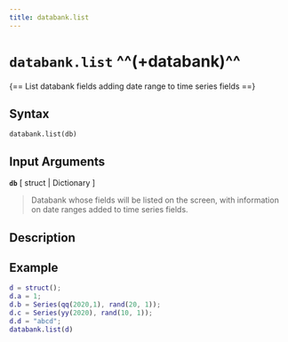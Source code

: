 ```yaml
---
title: databank.list
---
```


# `databank.list` ^^(+databank)^^

{== List databank fields adding date range to time series fields ==}


## Syntax

    databank.list(db)


## Input Arguments

__`db`__ [ struct | Dictionary ]
> 
> Databank whose fields will be listed on the screen, with information on
> date ranges added to time series fields.
> 

## Description


## Example

```matlab
d = struct();
d.a = 1;
d.b = Series(qq(2020,1), rand(20, 1));
d.c = Series(yy(2020), rand(10, 1));
d.d = "abcd";
databank.list(d)
```

